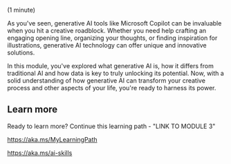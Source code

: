 (1 minute)

As you've seen, generative AI tools like Microsoft Copilot can be invaluable when you hit a creative roadblock. Whether you need help crafting an engaging opening line, organizing your thoughts, or finding inspiration for illustrations, generative AI technology can offer unique and innovative solutions.

In this module, you've explored what generative AI is, how it differs from traditional AI and how data is key to truly unlocking its potential. Now, with a solid understanding of how generative AI can transform your creative process and other aspects of your life, you're ready to harness its power. 

## Learn more

Ready to learn more? Continue this learning path - "LINK TO MODULE 3"

<https://aka.ms/MyLearningPath>

<https://aka.ms/ai-skills>
